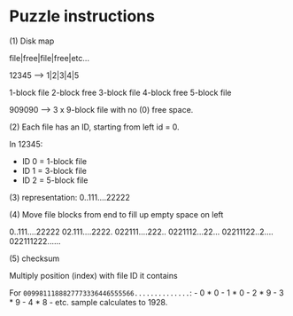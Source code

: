# Puzzle instructions


(1) 
Disk map

file|free|file|free|etc...

12345 --> 1|2|3|4|5

1-block file
2-block free
3-block file
4-block free
5-block file

909090 --> 3 x 9-block file with no (0) free space.

(2)
Each file has an ID, starting from left id = 0.

In 12345:
- ID 0 = 1-block file
- ID 1 = 3-block file
- ID 2 = 5-block file

(3)
representation: 0..111....22222

(4)
Move file blocks from end to fill up empty space on left

0..111....22222
02.111....2222.
022111....222..
0221112...22...
02211122..2....
022111222......

(5)
checksum

Multiply position (index) with file ID it contains

For `0099811188827773336446555566..............`:
    - 0 * 0
    - 1 * 0
    - 2 * 9
    - 3 * 9
    - 4 * 8
    - etc.
sample calculates to 1928.
